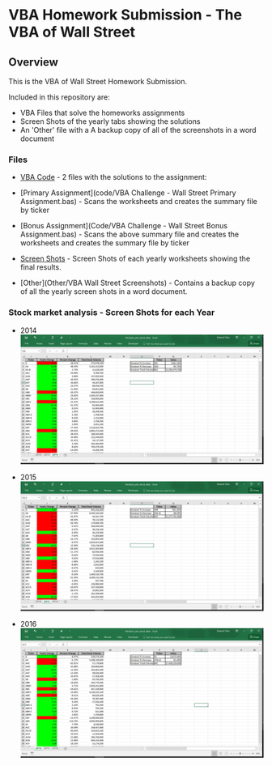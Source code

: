 # VBA Homework Submission - The VBA of Wall Street

## Overview

This is the VBA of Wall Street Homework Submission.

Included in this repository are: 
* VBA Files that solve the homeworks assignments
* Screen Shots of the yearly tabs showing the solutions
* An 'Other' file with a A backup copy of all of the screenshots in a word document


### Files

* [VBA Code](Code) - 2 files with the solutions to the assignment:

* [Primary Assignment](code/VBA Challenge - Wall Street Primary Assignment.bas) - Scans the worksheets and creates the summary file by ticker

* [Bonus Assignment](Code/VBA Challenge - Wall Street Bonus Assignment.bas) - Scans the above summary file and creates the worksheets and creates the summary file by ticker

* [Screen Shots](images) - Screen Shots of each yearly worksheets showing the final results.

* [Other](Other/VBA Wall Street Screenshots) - Contains a backup copy of all the yearly screen shots in a word document.
  
### Stock market analysis - Screen Shots for each Year

* 2014
![stock Market](Images/year_2014.jpg)

* 2015
![stock Market](Images/year_2015.jpg)

* 2016
![stock Market](Images/year_2016.jpg)
